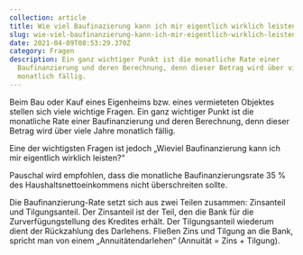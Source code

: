 ```yaml
---
collection: article
title: Wie viel Baufinazierung kann ich mir eigentlich wirklich leisten?
slug: wie-viel-baufinanzierung-kann-ich-mir-eigentlich-wirklich-leisten
date: 2021-04-09T08:53:29.370Z
category: Fragen
description: Ein ganz wichtiger Punkt ist die monatliche Rate einer
  Baufinanzierung und deren Berechnung, denn dieser Betrag wird über viele Jahre
  monatlich fällig.
---
```

Beim Bau oder Kauf eines Eigenheims bzw. eines vermieteten Objektes stellen sich viele wichtige Fragen. Ein ganz wichtiger Punkt ist die monatliche Rate einer Baufinanzierung und deren Berechnung, denn dieser Betrag wird über viele Jahre monatlich fällig.

Eine der wichtigsten Fragen ist jedoch „Wieviel Baufinanzierung kann ich mir eigentlich wirklich leisten?“

Pauschal wird empfohlen, dass die monatliche Baufinanzierungsrate 35 % des Haushaltsnettoeinkommens nicht überschreiten sollte.

Die Baufinanzierung-Rate setzt sich aus zwei Teilen zusammen: Zinsanteil und Tilgungsanteil. Der Zinsanteil ist der Teil, den die Bank für die Zurverfügungstellung des Kredites erhält. Der Tilgungsanteil wiederum dient der Rückzahlung des Darlehens. Fließen Zins und Tilgung an die Bank, spricht man von einem „Annuitätendarlehen“ (Annuität = Zins + Tilgung).